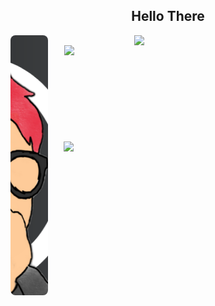 <h2><center>Hello There</center></h2>

<img src="banner3.png" align="left" width="60" height="416" style="border-radius:8px;"> 

<img src="https://spotify-github-profile.vercel.app/api/view?uid=x5zh4w7pax39fdmzs3nipo4gl&cover_image=true&theme=default&bar_color=53b14f&bar_color_cover=false" align="right" width="306" > 

<a href ="https://discord.com/users/853820912628269088"><img align="right" src="https://lanyard-profile-readme.vercel.app/api/853820912628269088?bg=121212" width="418"></a>


<br><br><br><br><br><br><br><br><br><br>
<img src="https://github-readme-stats.vercel.app/api/top-langs/?username=daniel4-scratch&layout=compact&theme=radical&border_radius=8&hide_border=true&bg_color=121212&title_color=ffffff&text_color=ffffff"  align="right" width="419">
